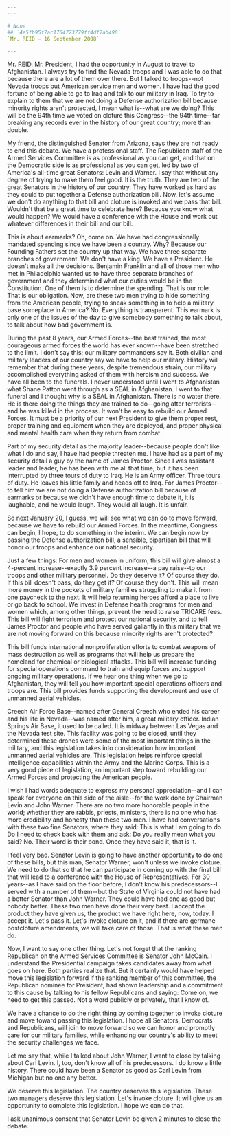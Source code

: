 ```yaml
---
---

# None
## `4e5fb95f7ac1704773779ff4df7ab490`
`Mr. REID — 16 September 2008`

---
```



Mr. REID. Mr. President, I had the opportunity in August to travel to 
Afghanistan. I always try to find the Nevada troops and I was able to 
do that because there are a lot of them over there. But I talked to 
troops--not Nevada troops but American service men and women. I have 
had the good fortune of being able to go to Iraq and talk to our 
military in Iraq. To try to explain to them that we are not doing a 
Defense authorization bill because minority rights aren't protected, I 
mean what is--what are we doing? This will be the 94th time we voted on 
cloture this Congress--the 94th time--far breaking any records ever in 
the history of our great country; more than double.

My friend, the distinguished Senator from Arizona, says they are not 
ready to end this debate. We have a professional staff. The Republican 
staff of the Armed Services Committee is as professional as you can 
get, and that on the Democratic side is as professional as you can get, 
led by two of America's all-time great Senators: Levin and Warner. I 
say that without any degree of trying to make them feel good. It is the 
truth. They are two of the great Senators in the history of our 
country. They have worked as hard as they could to put together a 
Defense authorization bill. Now, let's assume we don't do anything to 
that bill and cloture is invoked and we pass that bill. Wouldn't that 
be a great time to celebrate here? Because you know what would happen? 
We would have a conference with the House and work out whatever 
differences in their bill and our bill.



This is about earmarks? Oh, come on. We have had congressionally 
mandated spending since we have been a country. Why? Because our 
Founding Fathers set the country up that way. We have three separate 
branches of government. We don't have a king. We have a President. He 
doesn't make all the decisions. Benjamin Franklin and all of those men 
who met in Philadelphia wanted us to have three separate branches of 
government and they determined what our duties would be in the 
Constitution. One of them is to determine the spending. That is our 
role. That is our obligation. Now, are these two men trying to hide 
something from the American people, trying to sneak something in to 
help a military base someplace in America? No. Everything is 
transparent. This earmark is only one of the issues of the day to give 
somebody something to talk about, to talk about how bad government is.

During the past 8 years, our Armed Forces--the best trained, the most 
courageous armed forces the world has ever known--have been stretched 
to the limit. I don't say this; our military commanders say it. Both 
civilian and military leaders of our country say we have to help our 
military. History will remember that during these years, despite 
tremendous strain, our military accomplished everything asked of them 
with heroism and success. We have all been to the funerals. I never 
understood until I went to Afghanistan what Shane Patton went through 
as a SEAL in Afghanistan. I went to that funeral and I thought why is a 
SEAL in Afghanistan. There is no water there. He is there doing the 
things they are trained to do--going after terrorists--and he was 
killed in the process. It won't be easy to rebuild our Armed Forces. It 
must be a priority of our next President to give them proper rest, 
proper training and equipment when they are deployed, and proper 
physical and mental health care when they return from combat.


Part of my security detail as the majority leader--because people 
don't like what I do and say, I have had people threaten me. I have had 
as a part of my security detail a guy by the name of James Proctor. 
Since I was assistant leader and leader, he has been with me all that 
time, but it has been interrupted by three tours of duty to Iraq. He is 
an Army officer. Three tours of duty. He leaves his little family and 
heads off to Iraq. For James Proctor--to tell him we are not doing a 
Defense authorization bill because of earmarks or because we didn't 
have enough time to debate it, it is laughable, and he would laugh. 
They would all laugh. It is unfair.

So next January 20, I guess, we will see what we can do to move 
forward, because we have to rebuild our Armed Forces. In the meantime, 
Congress can begin, I hope, to do something in the interim. We can 
begin now by passing the Defense authorization bill, a sensible, 
bipartisan bill that will honor our troops and enhance our national 
security.

Just a few things: For men and women in uniform, this bill will give 
almost a 4-percent increase--exactly 3.9 percent increase--a pay 
raise--to our troops and other military personnel. Do they deserve it? 
Of course they do. If this bill doesn't pass, do they get it? Of course 
they don't. This will mean more money in the pockets of military 
families struggling to make it from one paycheck to the next. It will 
help returning heroes afford a place to live or go back to school. We 
invest in Defense health programs for men and women which, among other 
things, prevent the need to raise TRICARE fees. This bill will fight 
terrorism and protect our national security, and to tell James Proctor 
and people who have served gallantly in this military that we are not 
moving forward on this because minority rights aren't protected?

This bill funds international nonproliferation efforts to combat 
weapons of mass destruction as well as programs that will help us 
prepare the homeland for chemical or biological attacks. This bill will 
increase funding for special operations command to train and equip 
forces and support ongoing military operations. If we hear one thing 
when we go to Afghanistan, they will tell you how important special 
operations officers and troops are. This bill provides funds supporting 
the development and use of unmanned aerial vehicles.

Creech Air Force Base--named after General Creech who ended his 
career and his life in Nevada--was named after him, a great military 
officer. Indian Springs Air Base, it used to be called. It is midway 
between Las Vegas and the Nevada test site. This facility was going to 
be closed, until they determined these drones were some of the most 
important things in the military, and this legislation takes into 
consideration how important unmanned aerial vehicles are. This 
legislation helps reinforce special intelligence capabilities within 
the Army and the Marine Corps. This is a very good piece of 
legislation, an important step toward rebuilding our Armed Forces and 
protecting the American people.

I wish I had words adequate to express my personal appreciation--and 
I can speak for everyone on this side of the aisle--for the work done 
by Chairman Levin and John Warner. There are no two more honorable 
people in the world; whether they are rabbis, priests, ministers, there 
is no one who has more credibility and honesty than these two men. I 
have had conversations with these two fine Senators, where they said: 
This is what I am going to do. Do I need to check back with them and 
ask: Do you really mean what you said? No. Their word is their bond. 
Once they have said it, that is it.

I feel very bad. Senator Levin is going to have another opportunity 
to do one of these bills, but this man, Senator Warner, won't unless we 
invoke cloture. We need to do that so that he can participate in coming 
up with the final bill that will lead to a conference with the House of 
Representatives. For 30 years--as I have said on the floor before, I 
don't know his predecessors--I served with a number of them--but the 
State of Virginia could not have had a better Senator than John Warner. 
They could have had one as good but nobody better. These two men have 
done their very best. I accept the product they have given us, the 
product we have right here, now, today. I accept it. Let's pass it. 
Let's invoke cloture on it, and if there are germane postcloture 
amendments, we will take care of those. That is what these men do.

Now, I want to say one other thing. Let's not forget that the ranking 
Republican on the Armed Services Committee is Senator John McCain. I 
understand the Presidential campaign takes candidates away from what 
goes on here. Both parties realize that. But it certainly would have 
helped move this legislation forward if the ranking member of this 
committee, the Republican nominee for President, had shown leadership 
and a commitment to this cause by talking to his fellow Republicans and 
saying: Come on, we need to get this passed. Not a word publicly or 
privately, that I know of.

We have a chance to do the right thing by coming together to invoke 
cloture and move toward passing this legislation. I hope all Senators, 
Democrats and Republicans, will join to move forward so we can honor 
and promptly care for our military families, while enhancing our 
country's ability to meet the security challenges we face.

Let me say that, while I talked about John Warner, I want to close by 
talking about Carl Levin. I, too, don't know all of his predecessors. I 
do know a little history. There could have been a Senator as good as 
Carl Levin from Michigan but no one any better.

We deserve this legislation. The country deserves this legislation. 
These two managers deserve this legislation. Let's invoke cloture. It 
will give us an opportunity to complete this legislation. I hope we can 
do that.

I ask unanimous consent that Senator Levin be given 2 minutes to 
close the debate.